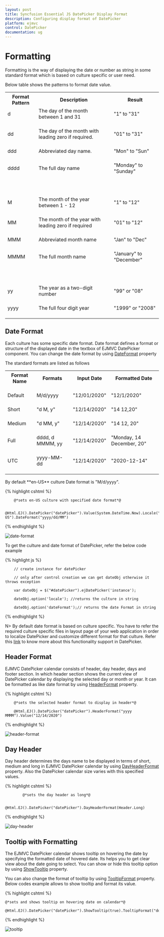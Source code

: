 ```yaml
---
layout: post
title: Syncfusion Essential JS DatePicker Display Format
description: Configuring display format of DatePicker
platform: ejmvc
control: DatePicker
documentation: ug
---
```

# Formatting

Formatting is the way of displaying the date or number as string in some standard format which is based on culture specific or user need.

Below table shows the patterns to format date value.

<table>
<tr>
<th>
Format Pattern </th><th>
Description </th><th>
Result</th></tr>
<tr>
<td>
d<br/><br/></td><td>
The day of the month between 1 and 31 <br/><br/></td><td>
"1"  to "31"<br/><br/></td></tr>
<tr>
<td>
dd<br/><br/></td><td>
The day of the month with leading zero if required.<br/><br/></td><td>
"01" to "31"<br/><br/></td></tr>
<tr>
<td>
ddd<br/><br/></td><td>
Abbreviated day name.<br/><br/></td><td>
"Mon" to "Sun"<br/><br/></td></tr>
<tr>
<td>
dddd<br/><br/></td><td>
The full day name<br/><br/></td><td>
"Monday" to "Sunday"<br/><br/></td></tr>
<tr>
<td>
<br/><br/></td><td>
<br/><br/></td><td>
<br/><br/></td></tr>
<tr>
<td>
M<br/><br/></td><td>
The month of the year between 1 - 12<br/><br/></td><td>
"1" to "12"<br/><br/></td></tr>
<tr>
<td>
MM<br/><br/></td><td>
The month of the year with leading zero if required<br/><br/></td><td>
"01" to "12"<br/><br/></td></tr>
<tr>
<td>
MMM<br/><br/></td><td>
Abbreviated month name<br/><br/></td><td>
"Jan" to "Dec"<br/><br/></td></tr>
<tr>
<td>
MMMM<br/><br/></td><td>
The full month name<br/><br/></td><td>
"January" to "December"<br/><br/></td></tr>
<tr>
<td>
<br/><br/></td><td>
<br/><br/></td><td>
<br/><br/></td></tr>
<tr>
<td>
yy<br/><br/></td><td>
The year as a two-digit number<br/><br/></td><td>
"99" or "08"<br/><br/></td></tr>
<tr>
<td>
yyyy<br/><br/></td><td>
The full four digit year<br/><br/></td><td>
"1999" or "2008"<br/><br/></td></tr>
</table>

## Date Format

Each culture has some specific date format. Date format defines a format or structure of the displayed date in the textbox of EJMVC DatePicker component. You can change the date format by using [DateFormat](https://help.syncfusion.com/js/api/ejdatepicker#members:dateformat) property

The standard formats are listed as follows

<table>
<tr>
<th>
Format Name <br/><br/></th><th>
Formats <br/><br/></th><th>
Input Date <br/><br/></th><th>
Formatted Date<br/><br/></th></tr>
<tr>
<td>
Default<br/><br/></td><td>
M/d/yyyy<br/><br/></td><td>
"12/01/2020"<br/><br/></td><td>
"12/1/2020"<br/><br/></td></tr>
<tr>
<td>
Short<br/><br/></td><td>
"d M, y"<br/><br/></td><td>
"12/14/2020"<br/><br/></td><td>
"14 12,20"<br/><br/></td></tr>
<tr>
<td>
Medium <br/><br/></td><td>
"d MM, y"<br/><br/></td><td>
"12/14/2020"<br/><br/></td><td>
"14 12, 20"<br/><br/></td></tr>
<tr>
<td>
Full <br/><br/></td><td>
dddd, d MMMM, yy<br/><br/></td><td>
"12/14/2020"<br/><br/></td><td>
"Monday, 14 December, 20"<br/><br/></td></tr>
<tr>
<td>
UTC<br/><br/></td><td>
yyyy-MM-dd<br/><br/></td><td>
"12/14/2020"<br/><br/></td><td>
"2020-12-14"<br/><br/></td></tr>
</table>
By default **en-US** culture Date format is "M/d/yyyy".


{% highlight cshtml %}

        @*sets en-US culture with specified date format*@

        @Html.EJ().DatePicker("datePicker").Value(System.DateTime.Now).Locale("en-US").DateFormat("yyyy/dd/MM")

{% endhighlight %}

![date-format](display-format-images/image1.png)

To get the culture and date format of DatePicker, refer the below code example


{% highlight js %}

        // create instance for datePicker

        // only after control creation we can get dateObj otherwise it throws exception

        var dateObj = $("#datePicker").ejDatePicker('instance');

        dateObj.option('locale'); //returns the culture in string

        dateObj.option('dateFormat');// returns the date Format in string  

{% endhighlight %}


N> By default date format is based on culture specific. You have to refer the required culture specific files in layout page of your web application in order to localize DatePicker and customize different format for that culture. Refer this [link](https://help.syncfusion.com/aspnetmvc/datepicker/globalization) to know more about this functionality support in DatePicker.

## Header Format

EJMVC DatePicker calendar consists of header, day header, days and footer section. In which header section shows the current view of DatePicker calendar by displaying the selected day or month or year. It can be formatted as like date format by using [HeaderFormat](https://help.syncfusion.com/js/api/ejdatepicker#members:headerformat) property.

{% highlight cshtml %}

        @*sets the selected header format to display in header*@

        @Html.EJ().DatePicker("datePicker").HeaderFormat("yyyy MMMM").Value("12/14/2020")


{% endhighlight %}

![header-format](display-format-images/image2.png)

## Day Header

Day header determines the days name to be displayed in terms of short, medium and long in EJMVC DatePicker calendar by using [DayHeaderFormat](https://help.syncfusion.com/js/api/ejdatepicker#members:dayheaderformat) property. Also the DatePicker calendar size varies with this specified values.

{% highlight cshtml %}

            @*sets the day header as long*@

            @Html.EJ().DatePicker("datePicker").DayHeaderFormat(Header.Long)


{% endhighlight %}

![day-header](display-format-images/image4.png)

## Tooltip with Formatting

The EJMVC DatePicker calendar shows tooltip on hovering the date by specifying the formatted date of hovered date. Its helps you to get clear view about the date going to select. You can show or hide this tooltip option by using [ShowTooltip](https://help.syncfusion.com/js/api/ejdatepicker) property.

You can also change the format of tooltip by using [TooltipFormat](https://help.syncfusion.com/js/api/ejdatepicker) property. Below codes example allows to show tooltip and format its value. 

{% highlight cshtml %}
   
    @*sets and shows tooltip on hovering date on calendar*@

    @Html.EJ().DatePicker("datePicker").ShowTooltip(true).TooltipFormat("dd/MM/yy").Value("12/14/2020")
       
{% endhighlight %}

![tooltip](display-format-images/image3.png)
